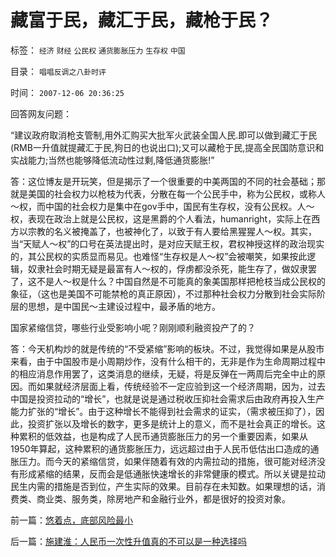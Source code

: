 # 藏富于民，藏汇于民，藏枪于民？

标签： `经济` `财经` `公民权` `通货膨胀压力` `生存权` `中国` 

目录： `唱唱反调之八卦时评`

时间： `2007-12-06 20:36:25`

回答网友问题：

“建议政府取消枪支管制,用外汇购买大批军火武装全国人民.即可以做到藏汇于民(RMB一升值就提藏汇于民,狗日的也说出口);又可以藏枪于民,提高全民国防意识和实战能力;当然也能够降低流动性过剩,降低通货膨胀!”

答：这位博友是开玩笑，但是揭示了一个很重要的中美两国的不同的社会基础；那就是美国的社会权力以枪枝为代表，分散在每一个公民手中，称为公民权，或称人～权，而中国的社会权力是集中在gov手中，国民有生存权，没有公民权。人～权，表现在政治上就是公民权，这是黑爵的个人看法，humanright，实际上在西方以宗教的名义被掩盖了，也被神化了，以致于有人要给黑猩猩人～权。其实，当“天赋人～权”的口号在英法提出时，是对应天赋王权，君权神授这样的政治现实的，其公民权的实质显而易见。也难怪“生存权是人～权”会被嘲笑，如果按此逻辑，奴隶社会时期无疑是最富有人～权的，俘虏都没杀死，能生存了，做奴隶罢了，这不是人～权是什么？中国自然是不可能真的象美国那样把枪枝当成公民权的象征，（这也是美国不可能禁枪的真正原因），不过那种社会权力分散到社会实际阶层的思想，是中国民～主建设过程中，最矛盾的地方。

国家紧缩信贷，哪些行业受影响小呢？刚刚顺利融资投产了的？

答：今天机构炒的就是传统的“不受紧缩”影响的板块。不过，我觉得如果是从股市来看，由于中国股市是小周期炒作，没有什么相干的，无非是作为生命周期过程中的相应消息作用罢了，这类消息的继续，无疑，将是反弹在一两周后完全中止的原因。而如果就经济层面上看，传统经验不一定应验到这一个经济周期，因为，过去中国是投资拉动的“增长”，也就是说是通过税收压抑社会需求后由政府再投入生产能力扩张的“增长”。由于这种增长不能得到社会需求的证实，（需求被压抑了），因此，投资扩张以及增长的数字，更多是统计上的意义，而不是社会真正的增长。这种累积的低效益，也是构成了人民币通货膨胀压力的另一个重要因素，如果从1950年算起，这种累积的通货膨胀压力，远远超过由于人民币低估出口造成的通胀压力。而今天的紧缩信贷，如果伴随着有效的内需拉动的措施，很可能对经济没有形成紧缩的结果，反而会是低通胀快速增长的非常健康的模式。所以关键是拉动民生内需的措施是否到位，产生实际的效果。目前存在未知数。如果理想的话，消费类、商业类、服务类，除房地产和金融行业外，都是很好的投资对象。



前一篇：[悠着点，底部风险最小](../../../2007/12/5/悠着点，底部风险最小.md)

后一篇：[施建淮：人民币一次性升值真的不可以是一种选择吗](../../../2007/12/6/施建淮：人民币一次性升值真的不可以是一种选择吗.md)